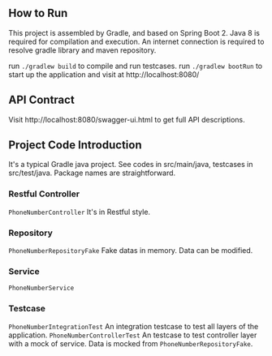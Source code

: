 ## How to Run
This project is assembled by Gradle, and based on Spring Boot 2. Java 8 is required for compilation and execution. An internet connection is required to resolve gradle library and maven repository.

run `./gradlew build` to compile and run testcases.
run `./gradlew bootRun` to start up the application and visit at http://localhost:8080/

## API Contract
Visit http://localhost:8080/swagger-ui.html to get full API descriptions.

## Project Code Introduction
It's a typical Gradle java project. See codes in src/main/java, testcases in src/test/java. Package names are straightforward.

### Restful Controller
`PhoneNumberController` It's in Restful style. 

### Repository
`PhoneNumberRepositoryFake` Fake datas in memory. Data can be modified.

### Service
`PhoneNumberService`

### Testcase
`PhoneNumberIntegrationTest` An integration testcase to test all layers of the application.
`PhoneNumberControllerTest` An testcase to test controller layer with a mock of service. Data is mocked from `PhoneNumberRepositoryFake`.  

